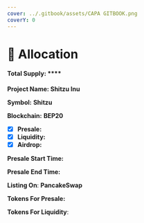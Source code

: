 ```yaml
---
cover: ../.gitbook/assets/CAPA GITBOOK.png
coverY: 0
---
```


# 🧸 Allocation

#### Total Supply: ****&#x20;

**Project Name: Shitzu Inu**

**Symbol:** **Shitzu**

**Blockchain:** **BEP20**

* [x] **Presale:**&#x20;
* [x] **Liquidity:**&#x20;
* [x] **Airdrop:**&#x20;

**Presale Start Time:**&#x20;

**Presale End Time:**&#x20;

**Listing On**: **PancakeSwap**

**Tokens For Presale:**&#x20;

**Tokens For Liquidity**:&#x20;
